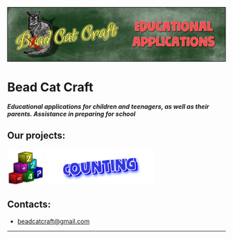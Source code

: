 <img src="images/beadcat_topper.png">

# Bead Cat Craft

_**Educational applications for children and teenagers, as well as their parents. Assistance in preparing for school**_

## Our projects:

<tr>
<td> <img src="images/chytalochka/icon_618.png" width="84"> </td>
<td> <img src="images/chytalochka/logo_en.png" width="250"> </td>
</tr>

## Contacts:
- beadcatcraft@gmail.com

----
